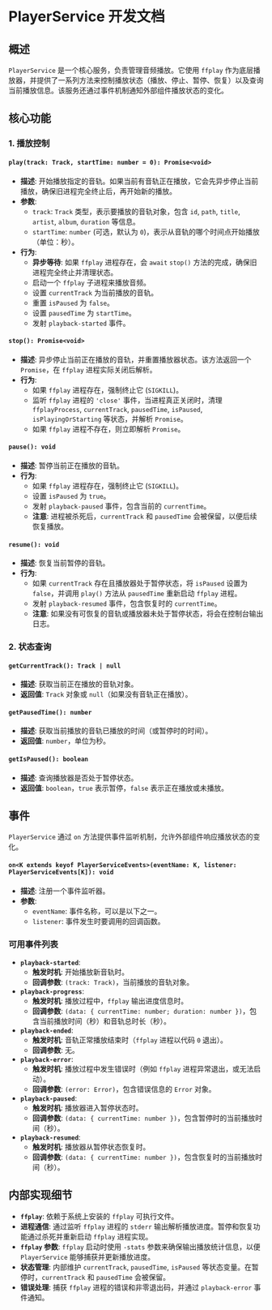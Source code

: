 # PlayerService 开发文档

## 概述

`PlayerService` 是一个核心服务，负责管理音频播放。它使用 `ffplay` 作为底层播放器，并提供了一系列方法来控制播放状态（播放、停止、暂停、恢复）以及查询当前播放信息。该服务还通过事件机制通知外部组件播放状态的变化。

## 核心功能

### 1. 播放控制

#### `play(track: Track, startTime: number = 0): Promise<void>`

*   **描述**: 开始播放指定的音轨。如果当前有音轨正在播放，它会先异步停止当前播放，确保旧进程完全终止后，再开始新的播放。
*   **参数**:
    *   `track`: `Track` 类型，表示要播放的音轨对象，包含 `id`, `path`, `title`, `artist`, `album`, `duration` 等信息。
    *   `startTime`: `number` (可选，默认为 `0`)，表示从音轨的哪个时间点开始播放（单位：秒）。
*   **行为**:
    *   **异步等待**: 如果 `ffplay` 进程存在，会 `await` `stop()` 方法的完成，确保旧进程完全终止并清理状态。
    *   启动一个 `ffplay` 子进程来播放音频。
    *   设置 `currentTrack` 为当前播放的音轨。
    *   重置 `isPaused` 为 `false`。
    *   设置 `pausedTime` 为 `startTime`。
    *   发射 `playback-started` 事件。

#### `stop(): Promise<void>`

*   **描述**: 异步停止当前正在播放的音轨，并重置播放器状态。该方法返回一个 `Promise`，在 `ffplay` 进程实际关闭后解析。
*   **行为**:
    *   如果 `ffplay` 进程存在，强制终止它 (`SIGKILL`)。
    *   监听 `ffplay` 进程的 `'close'` 事件，当进程真正关闭时，清理 `ffplayProcess`, `currentTrack`, `pausedTime`, `isPaused`, `isPlayingOrStarting` 等状态，并解析 `Promise`。
    *   如果 `ffplay` 进程不存在，则立即解析 `Promise`。

#### `pause(): void`

*   **描述**: 暂停当前正在播放的音轨。
*   **行为**:
    *   如果 `ffplay` 进程存在，强制终止它 (`SIGKILL`)。
    *   设置 `isPaused` 为 `true`。
    *   发射 `playback-paused` 事件，包含当前的 `currentTime`。
    *   **注意**: 进程被杀死后，`currentTrack` 和 `pausedTime` 会被保留，以便后续恢复播放。

#### `resume(): void`

*   **描述**: 恢复当前暂停的音轨。
*   **行为**:
    *   如果 `currentTrack` 存在且播放器处于暂停状态，将 `isPaused` 设置为 `false`，并调用 `play()` 方法从 `pausedTime` 重新启动 `ffplay` 进程。
    *   发射 `playback-resumed` 事件，包含恢复时的 `currentTime`。
    *   **注意**: 如果没有可恢复的音轨或播放器未处于暂停状态，将会在控制台输出日志。

### 2. 状态查询

#### `getCurrentTrack(): Track | null`

*   **描述**: 获取当前正在播放的音轨对象。
*   **返回值**: `Track` 对象或 `null`（如果没有音轨正在播放）。

#### `getPausedTime(): number`

*   **描述**: 获取当前播放的音轨已播放的时间（或暂停时的时间）。
*   **返回值**: `number`，单位为秒。

#### `getIsPaused(): boolean`

*   **描述**: 查询播放器是否处于暂停状态。
*   **返回值**: `boolean`，`true` 表示暂停，`false` 表示正在播放或未播放。

## 事件

`PlayerService` 通过 `on` 方法提供事件监听机制，允许外部组件响应播放状态的变化。

#### `on<K extends keyof PlayerServiceEvents>(eventName: K, listener: PlayerServiceEvents[K]): void`

*   **描述**: 注册一个事件监听器。
*   **参数**:
    *   `eventName`: 事件名称，可以是以下之一。
    *   `listener`: 事件发生时要调用的回调函数。

### 可用事件列表

*   **`playback-started`**:
    *   **触发时机**: 开始播放新音轨时。
    *   **回调参数**: `(track: Track)`，当前播放的音轨对象。
*   **`playback-progress`**:
    *   **触发时机**: 播放过程中，`ffplay` 输出进度信息时。
    *   **回调参数**: `(data: { currentTime: number; duration: number })`，包含当前播放时间（秒）和音轨总时长（秒）。
*   **`playback-ended`**:
    *   **触发时机**: 音轨正常播放结束时（`ffplay` 进程以代码 `0` 退出）。
    *   **回调参数**: 无。
*   **`playback-error`**:
    *   **触发时机**: 播放过程中发生错误时（例如 `ffplay` 进程异常退出，或无法启动）。
    *   **回调参数**: `(error: Error)`，包含错误信息的 `Error` 对象。
*   **`playback-paused`**:
    *   **触发时机**: 播放器进入暂停状态时。
    *   **回调参数**: `(data: { currentTime: number })`，包含暂停时的当前播放时间（秒）。
*   **`playback-resumed`**:
    *   **触发时机**: 播放器从暂停状态恢复时。
    *   **回调参数**: `(data: { currentTime: number })`，包含恢复时的当前播放时间（秒）。

## 内部实现细节

*   **`ffplay`**: 依赖于系统上安装的 `ffplay` 可执行文件。
*   **进程通信**: 通过监听 `ffplay` 进程的 `stderr` 输出解析播放进度。暂停和恢复功能通过杀死并重新启动 `ffplay` 进程实现。
*   **`ffplay` 参数**: `ffplay` 启动时使用 `-stats` 参数来确保输出播放统计信息，以便 `PlayerService` 能够捕获并更新播放进度。
*   **状态管理**: 内部维护 `currentTrack`, `pausedTime`, `isPaused` 等状态变量。在暂停时，`currentTrack` 和 `pausedTime` 会被保留。
*   **错误处理**: 捕获 `ffplay` 进程的错误和非零退出码，并通过 `playback-error` 事件通知。
